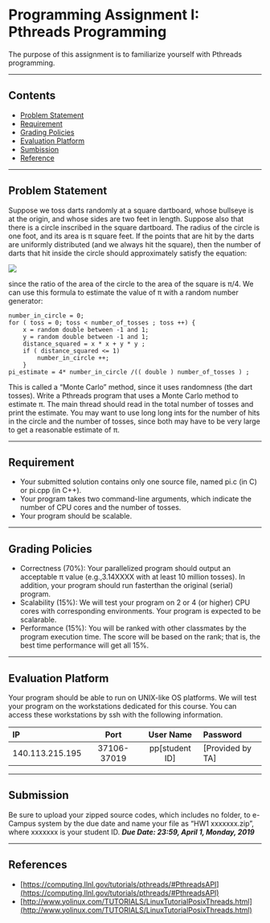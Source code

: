 Programming Assignment I: Pthreads Programming
===========================
The purpose of this assignment is to familiarize yourself with Pthreads programming.


****
Contents
------
* [Problem Statement](#Problem-Statement)
* [Requirement](#Requirement)
* [Grading Policies](#Grading-Policies)
* [Evaluation Platform](#Evaluation-Platform)
* [Sumbission](#Submission) 
* [Reference](#Reference)

****
Problem Statement
------
Suppose we toss darts randomly at a square dartboard, whose bullseye is at the origin, and whose sides are two feet in length. Suppose also that there is a circle inscribed in the square dartboard. The radius of the circle is one foot, and its area is π square feet. If the points that are hit by the darts are uniformly distributed (and we always hit the square), then the number of darts that hit inside the circle should approximately satisfy the equation: 

<img src='https://latex.codecogs.com/gif.latex?\frac{\mathbf{number\;&space;of\;&space;circles}}{\mathbf{total\;number\;of\;tosses}}=&space;\frac{\pi}{4}'/>

since the ratio of the area of the circle to the area of the square is π/4.
We can use this formula to estimate the value of π with a random number generator:
```
number_in_circle = 0;
for ( toss = 0; toss < number_of_tosses ; toss ++) {
    x = random double between -1 and 1;
    y = random double between -1 and 1;
    distance_squared = x * x + y * y ;
    if ( distance_squared <= 1)
        number_in_circle ++;
    }
pi_estimate = 4* number_in_circle /(( double ) number_of_tosses ) ;
```

This is called a “Monte Carlo” method, since it uses randomness (the dart tosses). Write a Pthreads program that uses a Monte Carlo method to estimate π. The main thread should read in the total number of tosses and print the estimate. You may want to use long long ints for the number of hits in the circle and the number of tosses, since both may have to be very large to get a reasonable estimate of π.

****
Requirement
------
* Your submitted solution contains only one source file, named pi.c (in C) or pi.cpp (in
C++).
* Your program takes two command-line arguments, which indicate the number of CPU
cores and the number of tosses.
* Your program should be scalable.

****
Grading Policies
------
* Correctness (70%): Your parallelized program should output an acceptable π value (e.g.,3.14XXXX with at least 10 million tosses). In addition, your program should run fasterthan the original (serial) program.
* Scalability (15%): We will test your program on 2 or 4 (or higher) CPU cores with corresponding environments. Your program is expected to be scalarable.
* Performance (15%): You will be ranked with other classmates by the program execution time. The score will be based on the rank; that is, the best time performance will get all 15%.

****
Evaluation Platform
------
Your program should be able to run on UNIX-like OS platforms. We will test your program on the workstations dedicated for this course. You can access these workstations by ssh with the following information.

| IP | Port | User Name | Password |
| :------- |:-------------:|:-------------:| :--------|
| 140.113.215.195     | 37106-37019   | pp[student ID] | [Provided by TA] |

****
Submission
------
Be sure to upload your zipped source codes, which includes no folder, to e-Campus system by the due date and name your file as “HW1 xxxxxxx.zip”, where xxxxxxx is your student ID.
***Due Date: 23:59, April 1, Monday, 2019***

****
References
------
* [https://computing.llnl.gov/tutorials/pthreads/#PthreadsAPI](https://computing.llnl.gov/tutorials/pthreads/#PthreadsAPI)
* [http://www.yolinux.com/TUTORIALS/LinuxTutorialPosixThreads.html](http://www.yolinux.com/TUTORIALS/LinuxTutorialPosixThreads.html)


